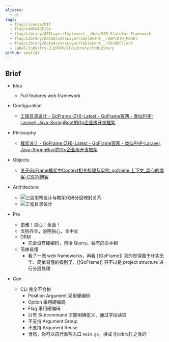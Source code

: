 ```yaml
---
aliases:
  - gf
tags:
  - flag/License/MIT
  - flag/LANGUAGE/Go
  - flag/Library/APILayer/Implement__/Web/SSR-Stateful-Framework
  - flag/Library/DataAccessLayer/Implement__/OOP/DTO_Model
  - flag/Library/DataAccessLayer/Implement__/IO/DbClient
  - Label/Industry-工业科学/IT/Library/3rdLibrary
github: gogf/gf
---
```


## Brief

- Idea
    - Full features web framework

- Configuration
    - [工程目录设计 - GoFrame (ZH)-Latest - GoFrame官网 - 类似PHP-Laravel, Java-SpringBoot的Go企业级开发框架](https://goframe.org/pages/viewpage.action?pageId=30740166)

- Philosophy
    - [框架设计 - GoFrame (ZH)-Latest - GoFrame官网 - 类似PHP-Laravel, Java-SpringBoot的Go企业级开发框架](https://goframe.org/pages/viewpage.action?pageId=3672399)

- Objects
    - [关于GoFrame框架中Context相关梳理及实例\_goframe 上下文\_皛心的博客-CSDN博客](https://blog.csdn.net/m0_47670683/article/details/119367800)

- Architecture
    - ![三层架构设计与框架代码分层映射关系](https://goframe.org/download/attachments/30740166/image2022-1-18_0-47-31.png?version=1&modificationDate=1642437918159&api=v2)
    - ![工程目录设计](https://goframe.org/download/attachments/30740166/image2022-6-22_16-2-37.png?version=1&modificationDate=1655884751621&api=v2)

- Pro
    - 由雅！良心！全面！
    - 文档齐全，说明贴心，全中文
    - ORM
        - 完全没有硬编码，包括 Query。独有的杀手锏
    - 简单易懂
        - 看了一圈 web frameworks，再看 [[GoFrame]] 真的觉得属于朴实无华、简单易懂的级别了，[[GoFrame]] 只不过是 project structure 进行分层处理

- Con
    - CLI 完全不合格
        - Position Argument 采用硬编码
        - Option 采用硬编码
        - Flag 采用硬编码
        - 只有 Subcommand 才能明确定义、通过字段读取
        - 不支持 Argument Group
        - 不支持 Argument Reuse
        - 当然，你可以自行重写入口 `main.go`，换成 [[cobra]] 之类的
